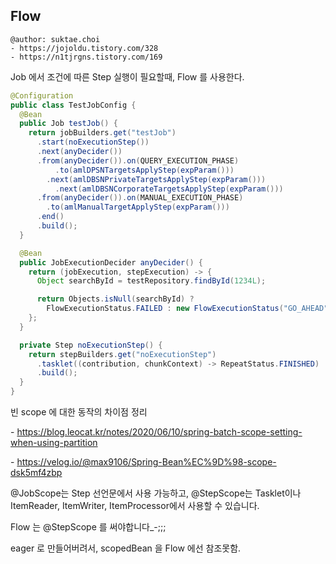 ## Flow

```
@author: suktae.choi
- https://jojoldu.tistory.com/328
- https://n1tjrgns.tistory.com/169
```

Job 에서 조건에 따른 Step 실행이 필요할때, Flow 를 사용한다.

```java
@Configuration
public class TestJobConfig {
  @Bean
  public Job testJob() {
    return jobBuilders.get("testJob")
      .start(noExecutionStep())
      .next(anyDecider())
      .from(anyDecider()).on(QUERY_EXECUTION_PHASE)
	      .to(amlDPSNTargetsApplyStep(expParam()))
  	    .next(amlDBSNPrivateTargetsApplyStep(expParam()))
    	  .next(amlDBSNCorporateTargetsApplyStep(expParam()))
      .from(anyDecider()).on(MANUAL_EXECUTION_PHASE)
      	.to(amlManualTargetApplyStep(expParam()))
      .end()
      .build();
  }

  @Bean
  public JobExecutionDecider anyDecider() {
    return (jobExecution, stepExecution) -> {
      Object searchById = testRepository.findById(1234L);

      return Objects.isNull(searchById) ? 
        FlowExecutionStatus.FAILED : new FlowExecutionStatus("GO_AHEAD");
    };
  }

  private Step noExecutionStep() {
    return stepBuilders.get("noExecutionStep")
      .tasklet((contribution, chunkContext) -> RepeatStatus.FINISHED)
      .build();
  }
}
```

빈 scope 에 대한 동작의 차이점 정리

\- https://blog.leocat.kr/notes/2020/06/10/spring-batch-scope-setting-when-using-partition

\- https://velog.io/@max9106/Spring-Bean%EC%9D%98-scope-dsk5mf4zbp



@JobScope는 Step 선언문에서 사용 가능하고, @StepScope는 Tasklet이나 ItemReader, ItemWriter, ItemProcessor에서 사용할 수 있습니다.

Flow 는 @StepScope 를 써야합니다_-;;;



eager 로 만들어버려서, scopedBean 을 Flow 에선 참조못함.

#### 



